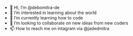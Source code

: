 - 👋 Hi, I’m @debomitra-de
- 👀 I’m interested in learning about the world
- 🌱 I’m currently learning how to code 
- 💞️ I’m looking to collaborate on new ideas from new coders
- 📫 How to reach me on intagram via @jadedmitra
                         
<!---
debomitra-de/debomitra-de is a ✨ special ✨ repository because its `README.md` (this file) appears on your GitHub profile.
You can click the Preview link to take a look at your changes.
--->
